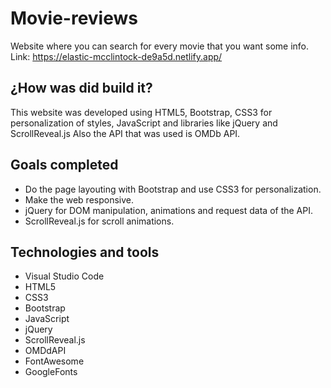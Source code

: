 # Movie-reviews
Website where you can search for every movie that you want some info. Link: https://elastic-mcclintock-de9a5d.netlify.app/

## ¿How was did build it?
This website was developed using HTML5, Bootstrap, CSS3 for personalization of styles, JavaScript and libraries like jQuery and ScrollReveal.js
Also the API that was used is OMDb API.

## Goals completed
* Do the page layouting with Bootstrap and use CSS3 for personalization.
* Make the web responsive.
* jQuery for DOM manipulation, animations and request data of the API.
* ScrollReveal.js for scroll animations.

## Technologies and tools
* Visual Studio Code
* HTML5
* CSS3
* Bootstrap
* JavaScript
* jQuery
* ScrollReveal.js
* OMDdAPI
* FontAwesome
* GoogleFonts
